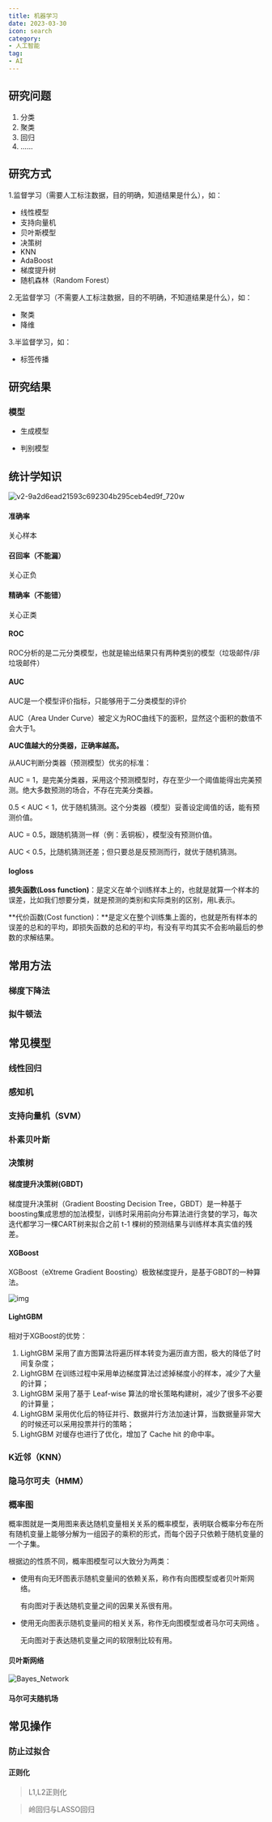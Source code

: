 ```yaml
---
title: 机器学习
date: 2023-03-30
icon: search
category:
- 人工智能
tag:
- AI
---
```




## 研究问题

1. 分类
2. 聚类
3. 回归
4. ……

## 研究方式

1.监督学习（需要人工标注数据，目的明确，知道结果是什么），如：

- 线性模型
- 支持向量机
- 贝叶斯模型
- 决策树
- KNN
- AdaBoost
- 梯度提升树
- 随机森林（Random Forest）

2.无监督学习（不需要人工标注数据，目的不明确，不知道结果是什么），如：

- 聚类
- 降维

3.半监督学习，如：

- 标签传播

## 研究结果

### 模型

- 生成模型

- 判别模型

## 统计学知识

![v2-9a2d6ead21593c692304b295ceb4ed9f_720w](https://etheral.oss-cn-shanghai.aliyuncs.com/images/v2-9a2d6ead21593c692304b295ceb4ed9f_720w.webp)

#### 准确率

关心样本

#### 召回率（不能漏）

关心正负

#### 精确率（不能错）

关心正类

#### ROC

ROC分析的是二元分类模型，也就是输出结果只有两种类别的模型（垃圾邮件/非垃圾邮件）

#### AUC

AUC是一个模型评价指标，只能够用于二分类模型的评价

AUC（Area Under Curve）被定义为ROC曲线下的面积，显然这个面积的数值不会大于1。

**AUC值越大的分类器，正确率越高。**

从AUC判断分类器（预测模型）优劣的标准：

AUC = 1，是完美分类器，采用这个预测模型时，存在至少一个阈值能得出完美预测。绝大多数预测的场合，不存在完美分类器。

0.5 < AUC < 1，优于随机猜测。这个分类器（模型）妥善设定阈值的话，能有预测价值。

AUC = 0.5，跟随机猜测一样（例：丢铜板），模型没有预测价值。

AUC < 0.5，比随机猜测还差；但只要总是反预测而行，就优于随机猜测。

#### logloss



**损失函数(Loss function)**：是定义在单个训练样本上的，也就是就算一个样本的误差，比如我们想要分类，就是预测的类别和实际类别的区别，用L表示。

**代价函数(Cost function)：**是定义在整个训练集上面的，也就是所有样本的误差的总和的平均，即损失函数的总和的平均，有没有平均其实不会影响最后的参数的求解结果。

## 常用方法

### 梯度下降法



### 拟牛顿法



## 常见模型

### 线性回归



### 感知机



### 支持向量机（SVM）



### 朴素贝叶斯



### 决策树





#### 梯度提升决策树(GBDT)

梯度提升决策树（Gradient Boosting Decision Tree，GBDT）是一种基于boosting集成思想的加法模型，训练时采用前向分布算法进行贪婪的学习，每次迭代都学习一棵CART树来拟合之前 t-1 棵树的预测结果与训练样本真实值的残差。

#### XGBoost

XGBoost（eXtreme Gradient Boosting）极致梯度提升，是基于GBDT的一种算法。

![img](https://etheral.oss-cn-shanghai.aliyuncs.com/images/v2-b35a254972669eea963787f6982d3bf4_720w.webp)

#### LightGBM

 相对于XGBoost的优势：

1. LightGBM 采用了直方图算法将遍历样本转变为遍历直方图，极大的降低了时间复杂度；
2. LightGBM 在训练过程中采用单边梯度算法过滤掉梯度小的样本，减少了大量的计算；
3. LightGBM 采用了基于 Leaf-wise 算法的增长策略构建树，减少了很多不必要的计算量；
4. LightGBM 采用优化后的特征并行、数据并行方法加速计算，当数据量非常大的时候还可以采用投票并行的策略；
5. LightGBM 对缓存也进行了优化，增加了 Cache hit 的命中率。

### K近邻（KNN）



### 隐马尔可夫（HMM）



### 概率图

概率图就是一类用图来表达随机变量相关关系的概率模型，表明联合概率分布在所有随机变量上能够分解为一组因子的乘积的形式，而每个因子只依赖于随机变量的一个子集。

根据边的性质不同，概率图模型可以大致分为两类：

- 使用有向无环图表示随机变量间的依赖关系，称作有向图模型或者贝叶斯网络。

  有向图对于表达随机变量之间的因果关系很有用。

- 使用无向图表示随机变量间的相关关系，称作无向图模型或者马尔可夫网络 。

  无向图对于表达随机变量之间的软限制比较有用。

#### 贝叶斯网络

![Bayes_Network](https://etheral.oss-cn-shanghai.aliyuncs.com/images/Bayes_Network.png)

#### 马尔可夫随机场



## 常见操作

### 防止过拟合

#### 正则化

> L1,L2正则化



> 岭回归与LASSO回归

